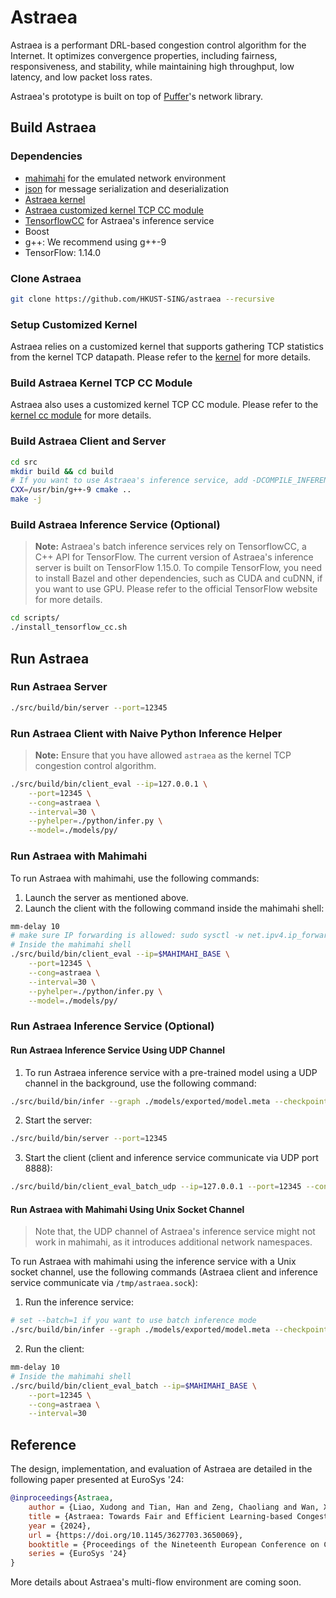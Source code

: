 # Astraea

Astraea is a performant DRL-based congestion control algorithm for the Internet. It optimizes convergence properties, including fairness, responsiveness, and stability, while maintaining high throughput, low latency, and low packet loss rates.

Astraea's prototype is built on top of [Puffer](https://github.com/StanfordSNR/puffer/tree/master)'s network library.

## Build Astraea

### Dependencies

- [mahimahi](https://github.com/ravinet/mahimahi.git) for the emulated network environment
- [json](https://github.com/nlohmann/json) for message serialization and deserialization
- [Astraea kernel](kernel/deb/README.md)
- [Astraea customized kernel TCP CC module](kernel/tcp-astraea/README.md)
- [TensorflowCC](https://github.com/FloopCZ/tensorflow_cc) for Astraea's inference service
- Boost
- g++: We recommend using g++-9
- TensorFlow: 1.14.0

### Clone Astraea

```bash
git clone https://github.com/HKUST-SING/astraea --recursive
```

### Setup Customized Kernel

Astraea relies on a customized kernel that supports gathering TCP statistics from the kernel TCP datapath. Please refer to the [kernel](kernel/deb/README.md) for more details.

### Build Astraea Kernel TCP CC Module

Astraea also uses a customized kernel TCP CC module. Please refer to the [kernel cc module](kernel/tcp-astraea/README.md) for more details.

### Build Astraea Client and Server

```bash
cd src
mkdir build && cd build
# If you want to use Astraea's inference service, add -DCOMPILE_INFERENCE_SERVICE=ON
CXX=/usr/bin/g++-9 cmake ..
make -j
```

### Build Astraea Inference Service (Optional)

> **Note:** Astraea's batch inference services rely on TensorflowCC, a C++ API for TensorFlow. The current version of Astraea's inference server is built on TensorFlow 1.15.0. To compile TensorFlow, you need to install Bazel and other dependencies, such as CUDA and cuDNN, if you want to use GPU. Please refer to the official TensorFlow website for more details.

```bash
cd scripts/
./install_tensorflow_cc.sh
```

## Run Astraea

### Run Astraea Server

```bash
./src/build/bin/server --port=12345
```

### Run Astraea Client with Naive Python Inference Helper

> **Note:** Ensure that you have allowed `astraea` as the kernel TCP congestion control algorithm.

```bash
./src/build/bin/client_eval --ip=127.0.0.1 \
    --port=12345 \
    --cong=astraea \
    --interval=30 \
    --pyhelper=./python/infer.py \
    --model=./models/py/
```

### Run Astraea with Mahimahi

To run Astraea with mahimahi, use the following commands:

1. Launch the server as mentioned above.
2. Launch the client with the following command inside the mahimahi shell:

```bash
mm-delay 10
# make sure IP forwarding is allowed: sudo sysctl -w net.ipv4.ip_forward=1
# Inside the mahimahi shell
./src/build/bin/client_eval --ip=$MAHIMAHI_BASE \
    --port=12345 \
    --cong=astraea \
    --interval=30 \
    --pyhelper=./python/infer.py \
    --model=./models/py/
```

### Run Astraea Inference Service (Optional)

#### Run Astraea Inference Service Using UDP Channel

1. To run Astraea inference service with a pre-trained model using a UDP channel in the background, use the following command:

```bash
./src/build/bin/infer --graph ./models/exported/model.meta --checkpoint ./models/exported/model --batch=0 --channel=udp
```

2. Start the server:

```bash
./src/build/bin/server --port=12345
```

3. Start the client (client and inference service communicate via UDP port 8888):

```bash
./src/build/bin/client_eval_batch_udp --ip=127.0.0.1 --port=12345 --cong=astraea --interval=30
```

#### Run Astraea with Mahimahi Using Unix Socket Channel

> Note that, the UDP channel of Astraea's inference service might not work in mahimahi, as it introduces additional network namespaces.

To run Astraea with mahimahi using the inference service with a Unix socket channel, use the following commands (Astraea client and inference service communicate via `/tmp/astraea.sock`):

1. Run the inference service:

```bash
# set --batch=1 if you want to use batch inference mode
./src/build/bin/infer --graph ./models/exported/model.meta --checkpoint ./models/exported/model --batch=0 --channel=unix
```

2. Run the client:

```bash
mm-delay 10
# Inside the mahimahi shell
./src/build/bin/client_eval_batch --ip=$MAHIMAHI_BASE \
    --port=12345 \
    --cong=astraea \
    --interval=30
```

## Reference

The design, implementation, and evaluation of Astraea are detailed in the following paper presented at EuroSys '24:

```bib
@inproceedings{Astraea,
    author = {Liao, Xudong and Tian, Han and Zeng, Chaoliang and Wan, Xinchen and Chen, Kai},
    title = {Astraea: Towards Fair and Efficient Learning-based Congestion Control},
    year = {2024},
    url = {https://doi.org/10.1145/3627703.3650069},
    booktitle = {Proceedings of the Nineteenth European Conference on Computer Systems},
    series = {EuroSys '24}
}
```

More details about Astraea's multi-flow environment are coming soon.